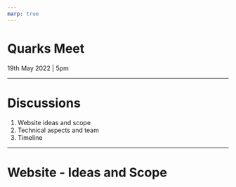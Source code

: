 ```yaml
---
marp: true
---
```


# Quarks Meet
19th May 2022 | 5pm

---
# Discussions
1. Website ideas and scope
2. Technical aspects and team
2. Timeline
---
# Website - Ideas and Scope